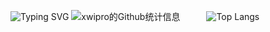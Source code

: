 ![Typing SVG](https://readme-typing-svg.demolab.com?font=Zhi+Mang+Xing&size=30&letterSpacing=&pause=1000&vCenter=true&random=false&width=435&lines=Hello%2C+%E8%BF%99%E9%87%8C%E6%98%AFxw%E7%A7%91%E6%8A%80)
![xwipro的Github统计信息](https://github-readme-stats.vercel.app/api?username=xwipro&hide=prs,contribs&show_icons=true&theme=tokyonight&locale=cn&count_private=false)&emsp;&emsp;&emsp;![Top Langs](https://github-readme-stats.vercel.app/api/top-langs/?username=xwipro)







